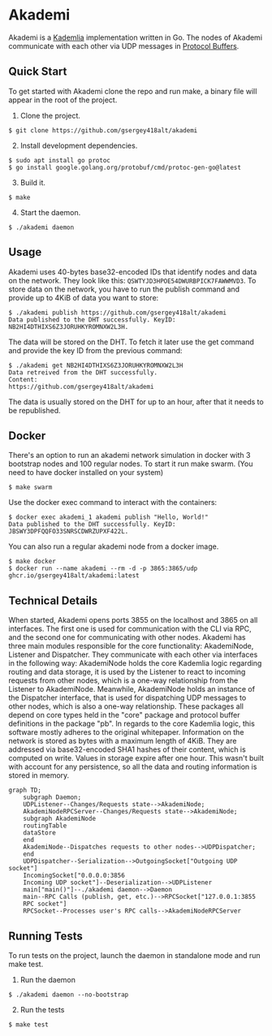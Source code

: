 # Akademi

Akademi is a [Kademlia](https://en.wikipedia.org/wiki/Kademlia) implementation written in Go. The nodes of Akademi communicate with each other via UDP messages in [Protocol Buffers](https://protobuf.dev/).

## Quick Start

To get started with Akademi clone the repo and run make, a binary file will appear in the root of the project.

1. Clone the project.
```
$ git clone https://github.com/gsergey418alt/akademi
```
2. Install development dependencies.
```
$ sudo apt install go protoc
$ go install google.golang.org/protobuf/cmd/protoc-gen-go@latest
```
3. Build it.
```
$ make
```
4. Start the daemon.
```
$ ./akademi daemon
```

## Usage

Akademi uses 40-bytes base32-encoded IDs that identify nodes and data on the network. They look like this: ```QSWTYJD3HPOE54DWURBPICK7FAWWMVD3```. To store data on the network, you have to run the publish command and provide up to 4KiB of data you want to store:

```
$ ./akademi publish https://github.com/gsergey418alt/akademi
Data published to the DHT successfully. KeyID: NB2HI4DTHIXS6Z3JORUHKYROMNXW2L3H.
```

The data will be stored on the DHT. To fetch it later use the get command and provide the key ID from the previous command:

```
$ ./akademi get NB2HI4DTHIXS6Z3JORUHKYROMNXW2L3H
Data retreived from the DHT successfully.
Content:
https://github.com/gsergey418alt/akademi
```

The data is usually stored on the DHT for up to an hour, after that it needs to be republished.

## Docker

There's an option to run an akademi network simulation in docker with 3 bootstrap nodes and 100 regular nodes. To start it run make swarm. (You need to have docker installed on your system)
```
$ make swarm
```

Use the docker exec command to interact with the containers:

```
$ docker exec akademi_1 akademi publish "Hello, World!"
Data published to the DHT successfully. KeyID: JBSWY3DPFQQFO33SNRSCDWRZUPXF422L.
```

You can also run a regular akademi node from a docker image.

```
$ make docker
$ docker run --name akademi --rm -d -p 3865:3865/udp ghcr.io/gsergey418alt/akademi:latest
```

## Technical Details

When started, Akademi opens ports 3855 on the localhost and 3865 on all interfaces. The first one is used for communication with the CLI via RPC, and the second one for communicating with other nodes. Akademi has three main modules responsible for the core functionality: AkademiNode, Listener and Dispatcher. They communicate with each other via interfaces in the following way: AkademiNode holds the core Kademlia logic regarding routing and data storage, it is used by the Listener to react to incoming requests from other nodes, which is a one-way relationship from the Listener to AkademiNode. Meanwhile, AkademiNode holds an instance of the Dispatcher interface, that is used for dispatching UDP messages to other nodes, which is also a one-way relationship. These packages all depend on core types held in the "core" package and protocol buffer definitions in the package "pb". In regards to the core Kademlia logic, this software mostly adheres to the original whitepaper. Information on the network is stored as bytes with a maximum length of 4KiB. They are addressed via base32-encoded SHA1 hashes of their content, which is computed on write. Values in storage expire after one hour. This wasn't built with account for any persistence, so all the data and routing information is stored in memory.

```mermaid
graph TD;
    subgraph Daemon;
    UDPListener--Changes/Requests state-->AkademiNode;
    AkademiNodeRPCServer--Changes/Requests state-->AkademiNode;
    subgraph AkademiNode
    routingTable
    dataStore
    end
    AkademiNode--Dispatches requests to other nodes-->UDPDispatcher;
    end
    UDPDispatcher--Serialization-->OutgoingSocket["Outgoing UDP socket"]
    IncomingSocket["0.0.0.0:3856
    Incoming UDP socket"]--Deserialization-->UDPListener
    main["main()"]--./akademi daemon-->Daemon
    main--RPC Calls (publish, get, etc.)-->RPCSocket["127.0.0.1:3855
    RPC socket"]
    RPCSocket--Processes user's RPC calls-->AkademiNodeRPCServer
```

## Running Tests

To run tests on the project, launch the daemon in standalone mode and run make test.

1. Run the daemon
```
$ ./akademi daemon --no-bootstrap
```
2. Run the tests
```
$ make test
```